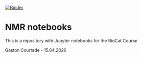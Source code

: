 [![Binder](https://mybinder.org/badge_logo.svg)](https://mybinder.org/v2/gh/gcourtade/nmr-notebooks/master?filepath=BioCat-nmr-titration.ipynb)

# NMR notebooks

This is a repository with Jupyter notebooks for the BioCat Course


Gaston Courtade - 15.04.2020




